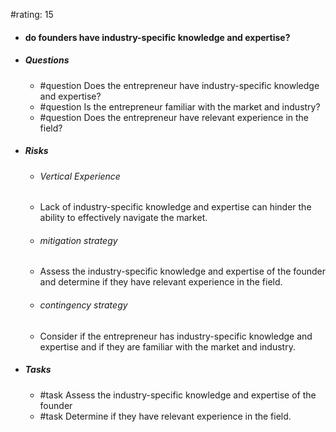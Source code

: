 #rating: 15
- #### do founders have industry-specific knowledge and expertise?
- ##### Questions
  - #question Does the entrepreneur have industry-specific knowledge and expertise?
  - #question Is the entrepreneur familiar with the market and industry?
  - #question Does the entrepreneur have relevant experience in the field?
- ##### Risks

  - ###### Vertical Experience
  - Lack of industry-specific knowledge and expertise can hinder the ability to effectively navigate the market.
  - ###### mitigation strategy
  - Assess the industry-specific knowledge and expertise of the founder and determine if they have relevant experience in the field.
  - ###### contingency strategy
  - Consider if the entrepreneur has industry-specific knowledge and expertise and if they are familiar with the market and industry.
- ##### Tasks
  - #task Assess the industry-specific knowledge and expertise of the founder
  - #task  Determine if they have relevant experience in the field.


